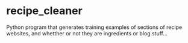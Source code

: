 # recipe_cleaner

Python program that generates training examples of sections of 
recipe websites, and whetther or not they are ingredients or blog
stuff...


